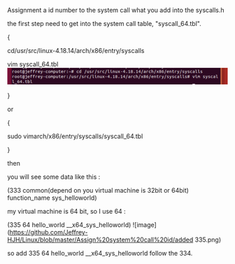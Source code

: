 Assignment a id number to the system call what you add into the syscalls.h

the first step need to get into the system call table, "syscall_64.tbl".

{

cd/usr/src/linux-4.18.14/arch/x86/entry/syscalls

vim syscall_64.tbl
![image](https://github.com/Jeffrey-HJH/Linux/blob/master/Assign%20system%20call%20id/vim%20syscall_64.tbl.png)

}

or 

{

sudo vimarch/x86/entry/syscalls/syscall_64.tbl

}

then 

you will see some data like this :

(333    common(depend on you virtual machine is 32bit or 64bit)    function_name   sys_helloworld)

my virtual machine is 64 bit, so I use 64 :

(335 64 hello_world __x64_sys_helloworld)
![image](https://github.com/Jeffrey-HJH/Linux/blob/master/Assign%20system%20call%20id/added 335.png)

so add 335 64 hello_world __x64_sys_helloworld follow the 334.
